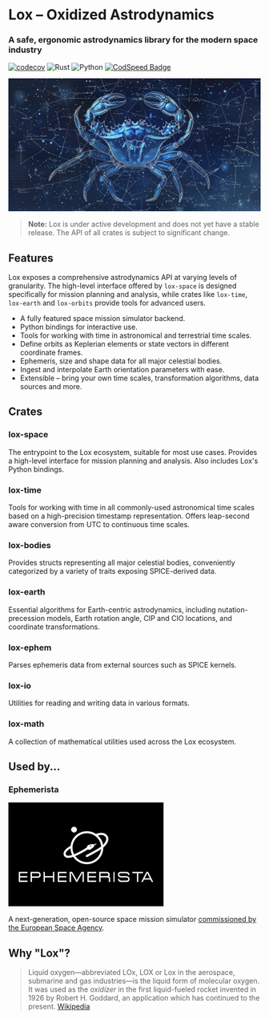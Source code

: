 <!--
SPDX-FileCopyrightText: 2023 Helge Eichhorn <git@helgeeichhorn.de>
SPDX-FileCopyrightText: 2024 Angus Morrison <github@angus-morrison.com>
SPDX-License-Identifier: MPL-2.0
-->

# Lox – Oxidized Astrodynamics

### A safe, ergonomic astrodynamics library for the modern space industry

[![codecov](https://codecov.io/gh/lox-space/lox/graph/badge.svg?token=R1W6HLN2N2)](https://codecov.io/gh/lox-space/lox) ![Rust](https://github.com/lox-space/lox/actions/workflows/rust.yml/badge.svg) ![Python](https://github.com/lox-space/lox/actions/workflows/python.yml/badge.svg) [![CodSpeed Badge](https://img.shields.io/endpoint?url=https://codspeed.io/badge.json)](https://codspeed.io/lox-space/lox)

![A star chart of a crab constellation](public/crabstellation.webp)


> **Note:** Lox is under active development and does not yet have a stable release. The API of all crates is subject to
> significant change.

## Features

Lox exposes a comprehensive astrodynamics API at varying levels of granularity. The high-level interface offered
by `lox-space` is designed specifically for mission planning and analysis, while crates like `lox-time`, `lox-earth`
and `lox-orbits` provide tools for advanced users.

* A fully featured space mission simulator backend.
* Python bindings for interactive use.
* Tools for working with time in astronomical and terrestrial time scales.
* Define orbits as Keplerian elements or state vectors in different coordinate frames.
* Ephemeris, size and shape data for all major celestial bodies.
* Ingest and interpolate Earth orientation parameters with ease.
* Extensible – bring your own time scales, transformation algorithms, data sources and more.

## Crates

### lox-space

The entrypoint to the Lox ecosystem, suitable for most use cases. Provides a high-level interface for mission planning
and analysis. Also includes Lox's Python bindings.

### lox-time

Tools for working with time in all commonly-used astronomical time scales based on a high-precision timestamp
representation. Offers leap-second aware conversion from UTC to continuous time scales.

### lox-bodies

Provides structs representing all major celestial bodies, conveniently categorized by a variety of traits exposing
SPICE-derived data.

### lox-earth

Essential algorithms for Earth-centric astrodynamics, including nutation-precession models, Earth rotation angle, CIP
and CIO locations, and coordinate transformations.

### lox-ephem

Parses ephemeris data from external sources such as SPICE kernels.

### lox-io

Utilities for reading and writing data in various formats.

### lox-math

A collection of mathematical utilities used across the Lox ecosystem.

## Used by...

### Ephemerista

[![The Ephemerista logo](public/ephemerista-logo.webp)][ephemerista]

A next-generation, open-source space mission simulator [commissioned by the European Space Agency][artes].

## Why "Lox"?

> Liquid oxygen—abbreviated LOx, LOX or Lox in the aerospace, submarine and gas industries—is the liquid form of
> molecular oxygen. It was used as the _oxidizer_ in the first liquid-fueled rocket invented in 1926 by Robert H.
> Goddard,
> an application which has continued to the present. [Wikipedia](https://en.wikipedia.org/wiki/Liquid_oxygen)

[ephemerista]: https://gitlab.com/librespacefoundation/ephemerista/ephemerista-simulator

[artes]: https://connectivity.esa.int/projects/ossmisi
